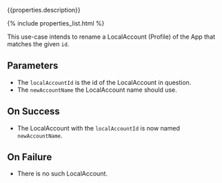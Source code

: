 {{properties.description}}

{% include properties_list.html %}

This use-case intends to rename a LocalAccount (Profile) of the App that matches the given `id`.

## Parameters

- The `localAccountId` is the id of the LocalAccount in question.
- The `newAccountName` the LocalAccount name should use.

## On Success

- The LocalAccount with the `localAccountId` is now named `newAccountName`.

## On Failure

- There is no such LocalAccount.
